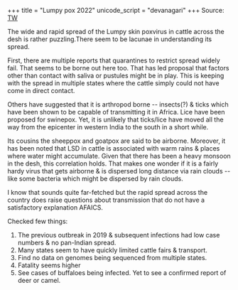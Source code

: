 +++
title = "Lumpy pox 2022"
unicode_script = "devanagari"
+++
Source: [TW](https://unrollthread.com/t/1573922457349771264/)

The wide and rapid spread of the Lumpy skin poxvirus in cattle across the desh is rather puzzling.There seem to be lacunae in understanding its spread. 

First, there are multiple reports that quarantines to restrict spread widely fail. That seems to be borne out here too. That has led proposal that factors other than contact with saliva or pustules might be in play. This is keeping with the spread in multiple states where the cattle simply could not have come in direct contact. 

Others have suggested that it is arthropod borne -- insects(?) & ticks which have been shown to be capable of transmitting it in Africa. Lice have been proposed for swinepox. Yet, it is unlikely that ticks/lice have moved all the way from the epicenter in western India to the south in a short while. 

Its cousins the sheeppox and goatpox are said to be airborne. Moreover, it has been noted that LSD in cattle is associated with warm rains & places where water might accumulate. Given that there has been a heavy monsoon in the desh, this correlation holds. That makes one wonder if it is a fairly hardy virus that gets airborne & is dispersed long distance via rain clouds --like some bacteria which might be dispersed by rain clouds. 

I know that sounds quite far-fetched but the rapid spread across the country does raise questions about transmission that do not have a satisfactory explanation AFAICS.

Checked few things:

1. The previous outbreak in 2019 & subsequent infections had low case numbers & no pan-Indian spread.
2. Many states seem to have quickly limited cattle fairs & transport.
3. Find no data on genomes being sequenced from multiple states.
4. Fatality seems higher
5. See cases of buffaloes being infected. Yet to see a confirmed report of deer or camel. 
